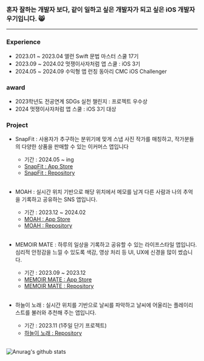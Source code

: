 
  
<h3>혼자 잘하는 개발자 보다, 같이 일하고 싶은 개발자가 되고 싶은 iOS 개발자 우기입니다. 😸</h3>


* * *
### Experience
- 2023.01 ~ 2023.04 앨런 Swift 문법 마스터 스쿨 17기
- 2023.09 ~ 2024.02 멋쟁이사자처럼 앱 스쿨 : iOS 3기
- 2024.05 ~ 2024.09 수익형 앱 런칭 동아리 CMC iOS Challenger

### award
-  2023학년도 전공연계 SDGs 실천 챌린지 : 프로젝트 우수상 
-  2024 멋쟁이사자처럼 앱 스쿨 : iOS 3기 대상

### Project
- SnapFit : 사용자가 추구하는 분위기에 맞게 스냅 사진 작가를 매칭하고, 작가분들의 다양한 상품을 판매할 수 있는 이커머스 앱입니다
  - 기간 : 2024.05 ~ ing   
  - [SnapFit : App Store](https://apps.apple.com/kr/app/snapfit/id6642695481)<br>
  - [SnapFit :  Repository](https://github.com/Central-MakeUs/SnapFit-iOS) <br><br>
  
- MOAH : 실시간 위치 기반으로 해당 위치에서 메모를 남겨 다른 사람과 나의 추억을 기록하고 공유하는 SNS 앱입니다.
  - 기간 : 2023.12 ~ 2024.02   
  - [MOAH : App Store](https://apps.apple.com/kr/app/%EB%AA%A8%EC%95%84-moah/id6475282904)<br>
  - [MOAH :  Repository](https://github.com/APP-iOS3rd/PJ3T2_Mymory?tab=readme-ov-file)<br><br>


- MEMOIR MATE : 하루의 일상을 기록하고 공유할 수 있는 라이프스타일 앱입니다. 심리적 안정감을 느낄 수 있도록 색감, 영상 처리 등 UI, UX에 신경을 많이 썼습니다. 
  - 기간 : 2023.09 ~ 2023.12   
  - [MEMOIR MATE : App Store](https://apps.apple.com/kr/app/memoir-mate/id6474548626)<br>
  - [MEMOIR MATE :  Repository](https://github.com/jeonguk29/Memoir-Mate)<br><br>


- 하늘이 노래 : 실시간 위치를 기반으로 날씨를 파악하고 날씨에 어울리는 플레이리스트를 불러와 추천해 주는 앱입니다.
  - 기간 : 2023.11 (1주일 단기 프로젝트)
  - [하늘이 노래 :  Repository](https://github.com/APP-iOS3rd/PJ2T1_WeatherPlaylist?tab=readme-ov-file)<br><br>



![Anurag's github stats](https://github-readme-stats.vercel.app/api?username=jeonguk29&show_icons=true&theme=github_dark)


